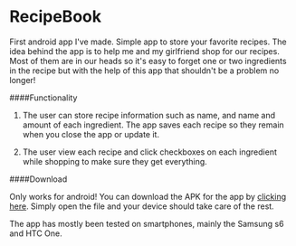 # RecipeBook
First android app I've made. Simple app to store your favorite recipes. 
The idea behind the app is to help me and my girlfriend shop for our recipes.
Most of them are in our heads so it's easy to forget one or two ingredients in the recipe but with the help of this app
that shouldn't be a problem no longer!

####Functionality

1. The user can store recipe information such as name, and name and amount of each ingredient.
The app saves each recipe so they remain when you close the app or update it.

2. The user view each recipe and click checkboxes on each ingredient while shopping to make sure they get everything.

####Download

Only works for android!
You can download the APK for the app by [clicking here](https://github.com/AxlLind/RecipeBook/raw/master/RecipeBook.apk).
Simply open the file and your device should take care of the rest. 

The app has mostly been tested on smartphones, mainly the Samsung s6 and HTC One. 
